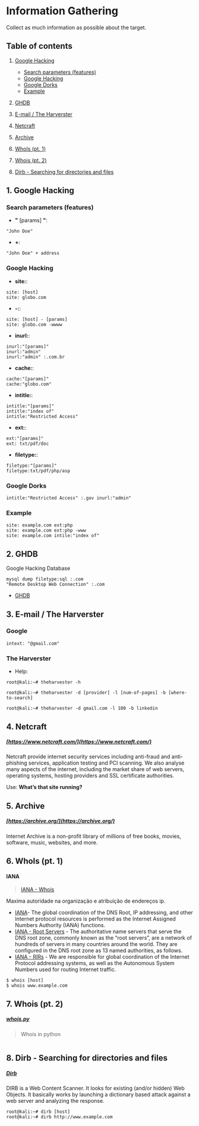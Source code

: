 # Information Gathering

Collect as much information as possible about the target.

## Table of contents

1. [Google Hacking](#google-hacking)
	* [Search parameters (features)](#search-parameters-features)
	* [Google Hacking](#google-hacking-1)
	* [Google Dorks](#google-dorks)
	* [Example](#example)

2. [GHDB](#2-ghdb)
3. [E-mail / The Harverster](#3-e-mail--the-harverster)
4. [Netcraft](#4-netcraft)
5. [Archive](#5-archive)
6. [WhoIs (pt. 1)](#6-whois-pt-1)
7. [Whois (pt. 2)](#7-whois-pt-2)
8. [Dirb - Searching for directories and files](#8-dirb---searching-for-directories-and-files)

## 1. Google Hacking

### Search parameters (features)
* **"** [params] **"**:
```
"John Doe"
```
* **+**:
```
"John Doe" + address
```

### Google Hacking

* **site:**:
```
site: [host]
site: globo.com
```

* **-:**:
```
site: [host] - [params]
site: globo.com -wwww
```

* **inurl:**:
```
inurl:"[params]"
inurl:"admin"
inurl:"admin" :.com.br
```

* **cache:**:
```
cache:"[params]"
cache:"globo.com"
```

* **intitle:**:
```
intitle:"[params]"
intitle:"index of"
intitle:"Restricted Access"
```

* **ext:**:
```
ext:"[params]"
ext: txt/pdf/doc
```

* **filetype:**:
```
filetype:"[params]"
filetype:txt/pdf/php/asp
```

### Google Dorks
```
intitle:"Restricted Access" :.gov inurl:"admin"
```

### Example

```
site: example.com ext:php
site: example.com ext:php -www
site: example.com intile:"index of"
```

## 2. GHDB

Google Hacking Database

```
mysql dump filetype:sql :.com
"Remote Desktop Web Connection" :.com
```

* [GHDB](https://www.exploit-db.com/google-hacking-database/)

## 3. E-mail / The Harverster

### Google

```
intext: "@gmail.com"
```

### The Harverster

* Help:
```
root@kali:~# theharvester -h
```

```
root@kali:~# theharvester -d [provider] -l [num-of-pages] -b [where-to-search]

root@kali:~# theharvester -d gmail.com -l 100 -b linkedin

```

## 4. Netcraft

##### [https://www.netcraft.com/](https://www.netcraft.com/)

Netcraft provide internet security services including anti-fraud and anti-phishing services, application testing and PCI scanning. We also analyse many aspects of the internet, including the market share of web servers, operating systems, hosting providers and SSL certificate authorities.

Use: **What’s that site running?**

## 5. Archive

##### [https://archive.org/](https://archive.org/)

Internet Archive is a non-profit library of millions of free books, movies, software, music, websites, and more.

## 6. WhoIs (pt. 1)

#### IANA

> [IANA - Whois](https://www.iana.org/whois)

Maxima autoridade na organização e atribuição de endereços ip.
* [IANA](https://www.iana.org)- The global coordination of the DNS Root, IP addressing, and other Internet protocol resources is performed as the Internet Assigned Numbers Authority (IANA) functions.
* [IANA - Root Servers](https://www.iana.org/domains/root/servers) - The authoritative name servers that serve the DNS root zone, commonly known as the “root servers”, are a network of hundreds of servers in many countries around the world. They are configured in the DNS root zone as 13 named authorities, as follows.
* [IANA - RIRs](https://www.iana.org/numbers) - We are responsible for global coordination of the Internet Protocol addressing systems, as well as the Autonomous System Numbers used for routing Internet traffic.

```
$ whois [host]
$ whois www.example.com
```

## 7. Whois (pt. 2)

##### [whois.py]()

> Whois in python

```python

```
## 8. Dirb - Searching for directories and files

##### [Dirb](https://tools.kali.org/web-applications/dirb)

DIRB is a Web Content Scanner. It looks for existing (and/or hidden) Web Objects. It basically works by launching a dictionary based attack against a web server and analyzing the response.

```
root@kali:~# dirb [host]
root@kali:~# dirb http://www.example.com
```

